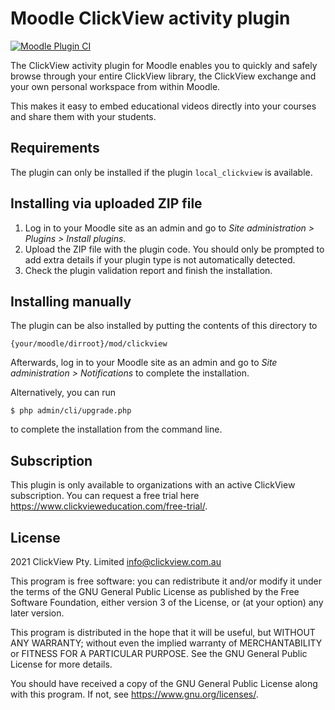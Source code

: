 # Moodle ClickView activity plugin #

[![Moodle Plugin CI](https://github.com/clickviewapp/moodle-mod_clickview/actions/workflows/moodle-ci.yml/badge.svg?branch=MOODLE_35_STABLE)](https://github.com/clickviewapp/moodle-mod_clickview/actions/workflows/moodle-ci.yml)

The ClickView activity plugin for Moodle enables you to quickly and safely browse through your entire ClickView library, the ClickView exchange and your own personal workspace from within Moodle.

This makes it easy to embed educational videos directly into your courses and share them with your students.

## Requirements ##

The plugin can only be installed if the plugin `local_clickview` is available.

## Installing via uploaded ZIP file ##

1. Log in to your Moodle site as an admin and go to _Site administration >
   Plugins > Install plugins_.
2. Upload the ZIP file with the plugin code. You should only be prompted to add
   extra details if your plugin type is not automatically detected.
3. Check the plugin validation report and finish the installation.

## Installing manually ##

The plugin can be also installed by putting the contents of this directory to

    {your/moodle/dirroot}/mod/clickview

Afterwards, log in to your Moodle site as an admin and go to _Site administration >
Notifications_ to complete the installation.

Alternatively, you can run

    $ php admin/cli/upgrade.php

to complete the installation from the command line.

## Subscription ##

This plugin is only available to organizations with an active ClickView subscription. You can request a free trial here https://www.clickvieweducation.com/free-trial/.

## License ##

2021 ClickView Pty. Limited <info@clickview.com.au>

This program is free software: you can redistribute it and/or modify it under
the terms of the GNU General Public License as published by the Free Software
Foundation, either version 3 of the License, or (at your option) any later
version.

This program is distributed in the hope that it will be useful, but WITHOUT ANY
WARRANTY; without even the implied warranty of MERCHANTABILITY or FITNESS FOR A
PARTICULAR PURPOSE.  See the GNU General Public License for more details.

You should have received a copy of the GNU General Public License along with
this program.  If not, see <https://www.gnu.org/licenses/>.

